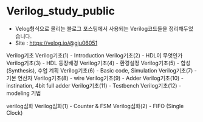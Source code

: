 # Verilog_study_public

- Velog형식으로 올리는 블로그 포스팅에서 사용되는 Verilog코드들을 정리해두었습니다. 
- Site : https://velog.io/@gju06051

Verilog기초
Verilog기초(1) - Introduction
Verilog기초(2) - HDL이 무엇인가
Verilog기초(3) - HDL 등장배경
Verilog기초(4) - 환경설정
Verilog기초(5) - 합성(Synthesis), 수업 계획
Verilog기초(6) - Basic code, Simulation
Verilog기초(7) - 기본 연산자
Verilog기초(8) - wire
Verilog기초(9) - Adder
Verilog기초(10) - instination, 4bit full adder
Verilog기초(11) - Testbench
Verilog기초(12) - modeling 기법

verilog심화
Verilog심화(1) - Counter & FSM
Verilog심화(2) - FIFO (Single Clock)
